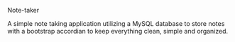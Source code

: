 Note-taker

A simple note taking application utilizing a MySQL database to store notes with a bootstrap accordian to keep everything clean, simple and organized.
